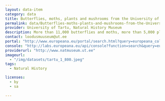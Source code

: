 ```yaml
---
layout: data-item
category: data
title: Butterflies, moths, plants and mushrooms from the University of Tartu and the Museum of Natural History Berlin
permalink: data/Butterflies-moths-plants-and-mushrooms-from-the-University-of-Tartu-and-the-Museum-of-Natural-History-Berlin
provider: University of Tartu, Natural History Museum
description: More than 11,000 butterflies and moths, more than 5,000 plants and more than 2,000 mushrooms from the Natural History Museum at the University of Tartu and the Natural History Museum in Berlin. In English with Latin species names.
contact: loodusmuuseum@ut.ee
portal: "http://www.europeana.eu/portal/search.html?query=europeana_collectionName%3A11617*&rows=12"
console: "http://labs.europeana.eu/api/console?function=search&query=europeana_collectionName%3A11617*&rows=12"
providerurl: "http://www.natmuseum.ut.ee"
imageurl: 
  - "/img/datasets/tartu_1_800.jpeg"
tags:
  - Natural History

licenses:
  - by
  - sa  
      
---
```

